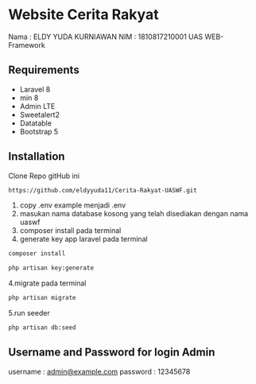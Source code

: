 # Website Cerita Rakyat

Nama : ELDY YUDA KURNIAWAN 
NIM  : 1810817210001 
UAS WEB-Framework

## Requirements
- Laravel 8
- min 8
- Admin LTE
- Sweetalert2
- Datatable
- Bootstrap 5

## Installation
Clone Repo gitHub ini
```bash
https://github.com/eldyyuda11/Cerita-Rakyat-UASWF.git
```
1. copy .env example menjadi .env
2. masukan nama database kosong yang telah disediakan dengan nama uaswf
3. composer install pada terminal
4. generate key app laravel pada terminal

```bash
composer install
```
```bash
php artisan key:generate
```
4.migrate pada terminal
```bash
php artisan migrate
```
5.run seeder
```bash
php artisan db:seed
```

## Username and Password for login Admin

username : admin@example.com
password : 12345678



